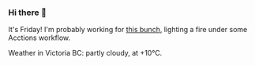 ### Hi there :wave:

It's Friday! I'm probably working for [this bunch](https://github.com/kohofinancial), lighting a fire under some Acctions workflow.

Weather in Victoria BC: partly cloudy, at +10°C.
